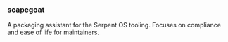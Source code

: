 ### scapegoat

A packaging assistant for the Serpent OS tooling. Focuses on compliance
and ease of life for maintainers.

